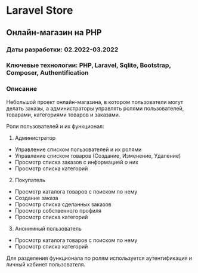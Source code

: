 # Laravel Store
## Онлайн-магазин на PHP

### Даты разработки: 02.2022-03.2022

### Ключевые технологии: PHP, Laravel, Sqlite, Bootstrap, Composer, Authentification

### Описание

Небольшой проект онлайн-магазина, в котором пользователи могут делать заказы, а администраторы управлять ролями пользователей, товарами, категориями товаров и заказами.

Роли пользователей и их функционал:
1) Администратор
* Управление списком пользователей и их ролями
* Управление списком товаров (Создание, Изменение, Удаление)
* Просмотр списка заказов с информацией о них
* Просмотр списка категорий

2) Покупатель
* Просмотр каталога товаров с поиском по нему
* Создание заказа
* Просмотр списка сделанных заказов
* Просмотр собственного профиля
* Просмотр списка категорий

3) Анонимный пользователь
* Просмотр каталога товаров с поиском по нему
* Просмотр списка категорий

Для разделения функционала по ролям используется аутентификация и личный кабинет пользователя.